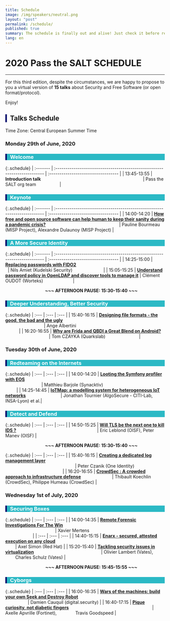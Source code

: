 ```yaml
---
title: Schedule
image: /img/speakers/neutral.png
layout: "post"
permalink: /schedule/
published: true
summary: The schedule is finally out and alive! Just check it before registering to the event :)
lang: en
---
```


# 2020 Pass the SALT SCHEDULE

---

For this third edition, despite the circumstances, we are happy to propose to you a virtual version of **15 talks** about Security and Free Software (or open format/protocol). 

Enjoy!

<div style="border-left: 5px solid #07116e; padding-left: 10px"> <h2>Talks Schedule</h2></div>

Time Zone: Central European Summer Time

### **Monday 29th of June, 2020**

<div style="border-left: 5px solid #07116e; color: white; background-color: #2bb9c5; padding-left: 10px"> <h3> Welcome </h3></div>

{:.schedule}
| :-------  | :------------------------------------------------------------------------   | :----------------------------------         |
| 13:45-13:55 | **Introduction talk** &nbsp; &nbsp; &nbsp; &nbsp; &nbsp; &nbsp; &nbsp; &nbsp; &nbsp; &nbsp; &nbsp; &nbsp; &nbsp; &nbsp; &nbsp; &nbsp; &nbsp; &nbsp; &nbsp; &nbsp; &nbsp; &nbsp; &nbsp; &nbsp; &nbsp; &nbsp; &nbsp; &nbsp; &nbsp; &nbsp; &nbsp; &nbsp; &nbsp; &nbsp; &nbsp; &nbsp; &nbsp; &nbsp; &nbsp; &nbsp; &nbsp;| Pass the SALT org team &nbsp; &nbsp; &nbsp; &nbsp; &nbsp; &nbsp; &nbsp; &nbsp; &nbsp; |

<div style="border-left: 5px solid #07116e; color: white; background-color: #2bb9c5; padding-left: 10px"> <h3> Keynote </h3></div>

{:.schedule}
| :-------  | :------------------------------------------------------------------------   | :----------------------------------         |
| 14:00-14:20 | **[How free and open source software can help human to keep their sanity during a pandemic crisis?](/talks/116.html)**  &nbsp; &nbsp; &nbsp; &nbsp; &nbsp; &nbsp; &nbsp; &nbsp; &nbsp; &nbsp; &nbsp; &nbsp; &nbsp; &nbsp; &nbsp; &nbsp; &nbsp; &nbsp; &nbsp; &nbsp; &nbsp; &nbsp; &nbsp; &nbsp; &nbsp; &nbsp; &nbsp; &nbsp; &nbsp; | Pauline Bourmeau (MISP Project), Alexandre Dulaunoy (MISP Project) |

<div style="border-left: 5px solid #07116e; color: white; background-color: #2bb9c5; padding-left: 10px"> <h3> A More Secure Identity </h3></div>

{:.schedule}
| :-------  | :------------------------------------------------------------------------   | :----------------------------------         |
| 14:25-15:00 | **[Replacing passwords with FIDO2](/talks/127.html)**  &nbsp; &nbsp; &nbsp; &nbsp; &nbsp; &nbsp; &nbsp; &nbsp; &nbsp; &nbsp; &nbsp; &nbsp; &nbsp; &nbsp; &nbsp; &nbsp; &nbsp; &nbsp; &nbsp; &nbsp; &nbsp; &nbsp; &nbsp; &nbsp; &nbsp; &nbsp; &nbsp; &nbsp; &nbsp; &nbsp; &nbsp; &nbsp; &nbsp; &nbsp;  &nbsp; &nbsp; | Nils Amiet (Kudelski Security)  &nbsp; &nbsp; &nbsp; &nbsp; &nbsp; &nbsp; &nbsp; &nbsp; &nbsp; &nbsp; &nbsp; &nbsp; |
| 15:05-15:25 | **[Understand password policy in OpenLDAP and discover tools to manage it](/talks/118.html)** | Clément OUDOT (Worteks)  &nbsp; &nbsp; &nbsp; &nbsp; &nbsp; &nbsp; &nbsp; &nbsp; &nbsp; &nbsp; &nbsp; &nbsp;|

<div style="padding-left:40px"><div style="text-align: center; font-weight: bold">~~~ AFTERNOON PAUSE: 15:30-15:40 ~~~</div></div>

<div style="border-left: 5px solid #07116e; color: white; background-color: #2bb9c5; padding-left: 10px"> <h3> Deeper Understanding, Better Security </h3></div>

{:.schedule}
| :---  | :---   | :---         |
| 15:40-16:15 | **[Designing file formats - the good, the bad and the ugly](/talks/105.html)**  &nbsp; &nbsp; &nbsp; &nbsp; &nbsp; &nbsp; &nbsp; &nbsp; &nbsp; &nbsp; &nbsp; &nbsp; &nbsp; &nbsp; &nbsp; &nbsp; &nbsp; &nbsp; &nbsp; &nbsp; &nbsp; &nbsp; &nbsp; &nbsp; &nbsp; &nbsp; &nbsp; &nbsp; &nbsp; &nbsp; &nbsp; &nbsp; &nbsp; &nbsp; &nbsp; &nbsp; &nbsp; &nbsp; &nbsp; &nbsp; &nbsp; &nbsp; &nbsp; &nbsp; &nbsp; &nbsp; &nbsp; &nbsp; &nbsp; &nbsp; &nbsp; &nbsp; &nbsp; &nbsp; &nbsp; &nbsp;| Ange Albertini  &nbsp; &nbsp; &nbsp; &nbsp; &nbsp; &nbsp; &nbsp; &nbsp; &nbsp; &nbsp; &nbsp; &nbsp; &nbsp; &nbsp; &nbsp;  &nbsp; &nbsp; &nbsp; &nbsp; &nbsp; &nbsp; &nbsp; &nbsp; &nbsp; &nbsp; &nbsp; &nbsp; &nbsp; &nbsp; &nbsp; &nbsp; &nbsp; &nbsp; &nbsp; &nbsp; &nbsp; &nbsp; &nbsp;  &nbsp; &nbsp; &nbsp;|
| 16:20-16:55 | **[Why are Frida and QBDI a Great Blend on Android?](/talks/115.html)**  &nbsp; &nbsp; &nbsp; &nbsp; &nbsp; &nbsp; &nbsp; &nbsp; &nbsp; &nbsp; &nbsp; &nbsp; &nbsp; &nbsp; &nbsp; &nbsp; &nbsp; &nbsp; &nbsp;| Tom CZAYKA (Quarkslab)  &nbsp; &nbsp; &nbsp; &nbsp; &nbsp; &nbsp; &nbsp; &nbsp; &nbsp; &nbsp; &nbsp; &nbsp; &nbsp; |

### **Tuesday 30th of June, 2020**

<div style="border-left: 5px solid #07116e; color: white; background-color: #2bb9c5; padding-left: 10px"> <h3> Redteaming on the Internets </h3></div>

{:.schedule}
| :---  | :---   | :---         |
| 14:00-14:20 | **[Looting the Symfony profiler with EOS](/talks/125.html)** &nbsp; &nbsp; &nbsp; &nbsp; &nbsp; &nbsp; &nbsp; &nbsp; &nbsp; &nbsp; &nbsp; &nbsp; &nbsp; &nbsp; &nbsp; &nbsp; &nbsp; &nbsp; &nbsp; &nbsp; &nbsp; &nbsp; &nbsp; &nbsp; &nbsp; &nbsp; &nbsp; &nbsp; &nbsp; &nbsp; &nbsp; &nbsp; &nbsp; &nbsp; &nbsp; &nbsp; &nbsp; &nbsp; &nbsp; &nbsp; &nbsp; &nbsp; &nbsp; &nbsp; &nbsp; &nbsp; &nbsp; &nbsp; &nbsp; &nbsp; &nbsp; &nbsp; &nbsp; &nbsp; &nbsp; &nbsp; &nbsp; &nbsp; &nbsp; &nbsp; &nbsp; &nbsp; &nbsp; &nbsp; &nbsp; &nbsp; &nbsp; &nbsp; &nbsp; &nbsp; &nbsp;| Matthieu Barjole (Synacktiv)  &nbsp; &nbsp; &nbsp; &nbsp; &nbsp; &nbsp; &nbsp; &nbsp; &nbsp; &nbsp; &nbsp; &nbsp; &nbsp; &nbsp; &nbsp; &nbsp; &nbsp; &nbsp; &nbsp; &nbsp; &nbsp; &nbsp; &nbsp; &nbsp; &nbsp; &nbsp; &nbsp; &nbsp;  &nbsp;|
| 14:25-14:45 | **[IoTMap: a modelling system for heterogeneous IoT networks](/talks/129.html)**  &nbsp; &nbsp; &nbsp; &nbsp; &nbsp; &nbsp; &nbsp; &nbsp; &nbsp; &nbsp; &nbsp; &nbsp; &nbsp; &nbsp;| Jonathan Tournier (AlgoSecure - CITI-Lab, INSA-Lyon) et al.|

<div style="border-left: 5px solid #07116e; color: white; background-color: #2bb9c5; padding-left: 10px"> <h3> Detect and Defend </h3></div>

{:.schedule}
| :---  | :---   | :---         |
| 14:50-15:25 | **[Will TLS be the next one to kill IDS ?](/talks/122.html)**  &nbsp; &nbsp; &nbsp; &nbsp; &nbsp; &nbsp; &nbsp; &nbsp; &nbsp; &nbsp; &nbsp; &nbsp; &nbsp; &nbsp; &nbsp; &nbsp; &nbsp; &nbsp; &nbsp; &nbsp; &nbsp; &nbsp; &nbsp; &nbsp; &nbsp; &nbsp; &nbsp; &nbsp; &nbsp; &nbsp; &nbsp; &nbsp; | Eric Leblond (OISF), Peter Manev (OISF) |

<div style="padding-left:40px"><div style="text-align: center; font-weight: bold">~~~ AFTERNOON PAUSE: 15:30-15:40 ~~~</div></div>

{:.schedule}
| :---  | :---   | :---         |
| 15:40-16:15 | **[Creating a dedicated log management layer](/talks/123.html)**  &nbsp; &nbsp; &nbsp; &nbsp; &nbsp; &nbsp; &nbsp; &nbsp; &nbsp; &nbsp; &nbsp; &nbsp; &nbsp; &nbsp; &nbsp; &nbsp; &nbsp; &nbsp; &nbsp; &nbsp; &nbsp; &nbsp; &nbsp; &nbsp; &nbsp; &nbsp; &nbsp; &nbsp; &nbsp; &nbsp; &nbsp; &nbsp; &nbsp; &nbsp; &nbsp; &nbsp; &nbsp; &nbsp; &nbsp; &nbsp; &nbsp; &nbsp; &nbsp; &nbsp; &nbsp; &nbsp; &nbsp; &nbsp; &nbsp; &nbsp; &nbsp; &nbsp; &nbsp; &nbsp; &nbsp; &nbsp; &nbsp; &nbsp; &nbsp; &nbsp; &nbsp; &nbsp; &nbsp; &nbsp; &nbsp; &nbsp; &nbsp; &nbsp; &nbsp; &nbsp; &nbsp; &nbsp; &nbsp; &nbsp;  &nbsp; | Peter Czanik (One Identity)  &nbsp; &nbsp; &nbsp; &nbsp; &nbsp; &nbsp; &nbsp; &nbsp; &nbsp; &nbsp; &nbsp; &nbsp; &nbsp; &nbsp; &nbsp; &nbsp; &nbsp; &nbsp; &nbsp; &nbsp; &nbsp; &nbsp; &nbsp; &nbsp; &nbsp; &nbsp; &nbsp; &nbsp; &nbsp; &nbsp; &nbsp; &nbsp; &nbsp; &nbsp; &nbsp;  |
| 16:20-16:55 | **[CrowdSec : A crowded approach to infrastructure defense](/talks/126.html)**  &nbsp; &nbsp; &nbsp; &nbsp; &nbsp; &nbsp; &nbsp; &nbsp; &nbsp; &nbsp; &nbsp; &nbsp; | Thibault Koechlin (CrowdSec), Philippe Humeau (CrowdSec) |

### **Wednesday 1st of July, 2020**

<div style="border-left: 5px solid #07116e; color: white; background-color: #2bb9c5; padding-left: 10px"> <h3> Securing Boxes </h3></div>

{:.schedule}
| :---  | :---   | :---         |
| 14:00-14:35 | **[Remote Forensic Investigations For The Win](/talks/112.html)**  &nbsp; &nbsp; &nbsp; &nbsp; &nbsp; &nbsp; &nbsp; &nbsp; &nbsp; &nbsp; &nbsp; &nbsp; &nbsp; &nbsp; &nbsp; &nbsp; &nbsp; &nbsp; &nbsp; &nbsp; &nbsp; &nbsp; &nbsp; &nbsp; &nbsp; &nbsp; &nbsp; &nbsp; &nbsp; &nbsp; &nbsp; &nbsp; &nbsp; &nbsp; &nbsp; &nbsp; &nbsp; &nbsp; &nbsp; &nbsp; &nbsp; &nbsp; &nbsp; &nbsp; &nbsp; &nbsp; &nbsp; &nbsp; &nbsp; &nbsp; &nbsp; &nbsp; &nbsp; &nbsp; &nbsp; &nbsp; &nbsp; &nbsp; &nbsp; &nbsp; | Xavier Mertens  &nbsp; &nbsp; &nbsp; &nbsp; &nbsp; &nbsp; &nbsp; &nbsp; &nbsp; &nbsp; &nbsp; &nbsp; &nbsp; &nbsp; &nbsp; &nbsp; &nbsp; &nbsp; &nbsp; &nbsp; &nbsp; &nbsp; &nbsp; &nbsp; &nbsp; &nbsp; &nbsp; &nbsp; &nbsp; &nbsp; &nbsp;  &nbsp;  &nbsp; &nbsp; &nbsp; &nbsp; &nbsp; &nbsp; &nbsp; &nbsp; &nbsp; |
| :---  | :---   | :---         |
| 14:40-15:15 | **[Enarx - secured, attested execution on any cloud](/talks/128.html)** &nbsp; &nbsp; &nbsp; &nbsp; &nbsp; &nbsp; &nbsp; &nbsp; &nbsp; &nbsp; &nbsp; &nbsp; &nbsp; &nbsp; &nbsp; &nbsp; &nbsp; &nbsp; &nbsp; &nbsp; &nbsp; &nbsp; &nbsp; &nbsp; &nbsp; &nbsp; &nbsp; &nbsp; &nbsp; &nbsp; &nbsp; &nbsp; &nbsp; &nbsp; &nbsp; &nbsp; &nbsp; &nbsp; &nbsp; &nbsp; &nbsp; &nbsp; &nbsp; &nbsp; &nbsp; &nbsp; &nbsp; | Axel Simon (Red Hat)  |
| 15:20-15:40 | **[Tackling security issues in virtualization](/talks/113.html)**  &nbsp; &nbsp; &nbsp; &nbsp; &nbsp; &nbsp; &nbsp; &nbsp; &nbsp; &nbsp; &nbsp; &nbsp; &nbsp; &nbsp; &nbsp; &nbsp; &nbsp; &nbsp; &nbsp; &nbsp; &nbsp; &nbsp; &nbsp; &nbsp; &nbsp; &nbsp; &nbsp;| Olivier Lambert (Vates),  &nbsp; &nbsp; &nbsp; &nbsp; &nbsp; &nbsp; &nbsp; &nbsp; Charles Schulz (Vates) |

<div style="padding-left:40px"><div style="text-align: center; font-weight: bold">~~~ AFTERNOON PAUSE: 15:45-15:55 ~~~</div></div>

<div style="border-left: 5px solid #07116e; color: white; background-color: #2bb9c5; padding-left: 10px"> <h3> Cyborgs </h3></div>

{:.schedule}
| :---  | :---   | :---         |
| 16:00-16:35 | **[Wars of the machines: build your own Seek and Destroy Robot](/talks/121.html)**  &nbsp; &nbsp; &nbsp; &nbsp; &nbsp; &nbsp; &nbsp; &nbsp; &nbsp; &nbsp; &nbsp; &nbsp; &nbsp; &nbsp; &nbsp; &nbsp; &nbsp; &nbsp; &nbsp; &nbsp; &nbsp; &nbsp; &nbsp; &nbsp; &nbsp; &nbsp; &nbsp; &nbsp; &nbsp; &nbsp; &nbsp; &nbsp; &nbsp; &nbsp; &nbsp; &nbsp; &nbsp; &nbsp; &nbsp; &nbsp; &nbsp; &nbsp; &nbsp;  | Damien Cauquil (digital.security)   |
| 16:40-17:15 | **[Pique curiosity, not diabetic fingers](/talks/119.html)**  &nbsp; &nbsp; &nbsp; &nbsp; &nbsp; &nbsp; &nbsp; &nbsp; &nbsp; &nbsp; &nbsp; &nbsp; &nbsp; &nbsp; &nbsp; &nbsp; &nbsp; &nbsp; &nbsp; &nbsp; &nbsp; &nbsp; &nbsp; &nbsp; &nbsp; &nbsp; &nbsp; &nbsp; &nbsp; &nbsp; &nbsp; &nbsp; &nbsp; | Axelle Apvrille (Fortinet), &nbsp; &nbsp; &nbsp; &nbsp; &nbsp; &nbsp; &nbsp; Travis Goodspeed |

